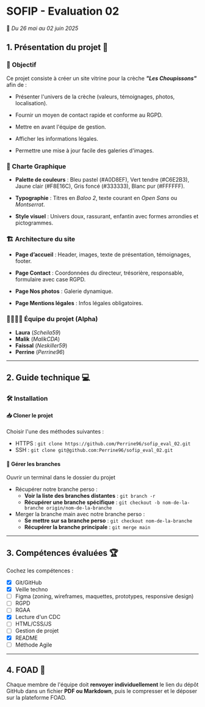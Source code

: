 # SOFIP - Evaluation 02
📅 *Du 26 mai au 02 juin 2025*

## 1. Présentation du projet 📌 
### 🎯 Objectif  
Ce projet consiste à créer un site vitrine pour la crèche ***"Les Choupissons"*** afin de :  
* Présenter l'univers de la crèche (valeurs, témoignages, photos, localisation).  

* Fournir un moyen de contact rapide et conforme au RGPD.  

* Mettre en avant l'équipe de gestion. 

* Afficher les informations légales. 

* Permettre une mise à jour facile des galeries d'images. 


### 🎨 Charte Graphique  
* **Palette de couleurs** : Bleu pastel (#A0D8EF), Vert tendre (#C6E2B3), Jaune clair (#F8E16C), Gris foncé (#333333), Blanc pur (#FFFFFF).  

* **Typographie** : Titres en *Baloo 2*, texte courant en *Open Sans* ou *Montserrat*.  

* **Style visuel** : Univers doux, rassurant, enfantin avec formes arrondies et pictogrammes. 


### 🏗️ Architecture du site  
* **Page d’accueil** : Header, images, texte de présentation, témoignages, footer.  

* **Page Contact** : Coordonnées du directeur, trésorière, responsable, formulaire avec case RGPD. 

* **Page Nos photos** : Galerie dynamique.  

* **Page Mentions légales** : Infos légales obligatoires. 


### 👨‍👩‍👧‍👦 Équipe du projet (Alpha)  
* **Laura** (*Scheila59*)  
* **Malik** (*MalikCDA*)  
* **Faissal** (*Neskiller59*)  
* **Perrine** (*Perrine96*) 


---

## 2. Guide technique 💻
### 🛠️ Installation  
#### 📥 Cloner le projet
Choisir l'une des méthodes suivantes :
* HTTPS : ```git clone https://github.com/Perrine96/sofip_eval_02.git``` 
* SSH : ```git clone git@github.com:Perrine96/sofip_eval_02.git```

#### 🔄 Gérer les branches
Ouvrir un terminal dans le dossier du projet
* Récupérer notre branche perso :
    * __Voir la liste des branches distantes__ : ```git branch -r```
    * __Récupérer une branche spécifique__ : ```git checkout -b nom-de-la-branche origin/nom-de-la-branche```
* Merger la branche main avec notre branche perso :
    * __Se mettre sur sa branche perso__ : ```git checkout nom-de-la-branche```
    * __Récupérer la branche principale__ : ```git merge main```


---

## 3. Compétences évaluées 🏆 

Cochez les compétences :  

* [x] Git/GitHub  
* [x] Veille techno  
* [ ] Figma (zoning, wireframes, maquettes, prototypes, responsive design)  
* [ ] RGPD  
* [ ] RGAA  
* [x] Lecture d'un CDC  
* [ ] HTML/CSS/JS  
* [ ] Gestion de projet  
* [x] README  
* [ ] Méthode Agile  

---

## 4. FOAD 📂
Chaque membre de l'équipe doit __renvoyer individuellement__ le lien du dépôt GitHub dans un fichier __PDF ou Markdown__, puis le compresser et le déposer sur la plateforme FOAD.